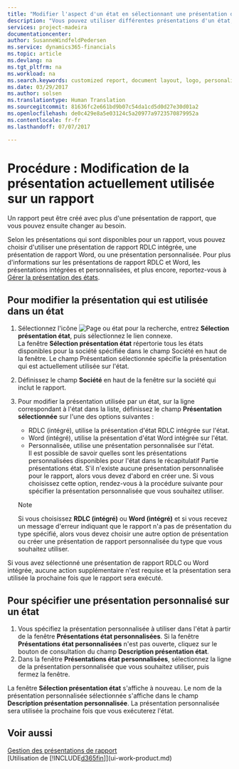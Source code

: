 ```yaml
---
title: "Modifier l'aspect d'un état en sélectionnant une présentation différente | Microsoft Docs"
description: "Vous pouvez utiliser différentes présentations d'un état, et passer d'une présentation à l'autre pour modifier l'aspect d'un état."
services: project-madeira
documentationcenter: 
author: SusanneWindfeldPedersen
ms.service: dynamics365-financials
ms.topic: article
ms.devlang: na
ms.tgt_pltfrm: na
ms.workload: na
ms.search.keywords: customized report, document layout, logo, personalize
ms.date: 03/29/2017
ms.author: solsen
ms.translationtype: Human Translation
ms.sourcegitcommit: 81636fc2e661bd9b07c54da1cd5d0d27e30d01a2
ms.openlocfilehash: de0c429e8a5e03124c5a20977a9723570879952a
ms.contentlocale: fr-fr
ms.lasthandoff: 07/07/2017

---
```

# <a name="how-to-change-which-layout-is-currently-used-on-a-report"></a>Procédure : Modification de la présentation actuellement utilisée sur un rapport
Un rapport peut être créé avec plus d'une présentation de rapport, que vous pouvez ensuite changer au besoin.

Selon les présentations qui sont disponibles pour un rapport, vous pouvez choisir d'utiliser une présentation de rapport RDLC intégrée, une présentation de rapport Word, ou une présentation personnalisée. Pour plus d'informations sur les présentations de rapport RDLC et Word, les présentations intégrées et personnalisées, et plus encore, reportez-vous à [Gérer la présentation des états](ui-manage-report-layouts.md).

## <a name="to-change-the-layout-that-is-used-on-a-report"></a>Pour modifier la présentation qui est utilisée dans un état
1. Sélectionnez l'icône ![Page ou état pour la recherche](media/ui-search/search_small.png "Search for Page or Report icon"), entrez **Sélection présentation état**, puis sélectionnez le lien connexe.  
   La fenêtre **Sélection présentation état** répertorie tous les états disponibles pour la société spécifiée dans le champ Société en haut de la fenêtre. Le champ Présentation sélectionnée spécifie la présentation qui est actuellement utilisée sur l'état.
2. Définissez le champ **Société** en haut de la fenêtre sur la société qui inclut le rapport.
3. Pour modifier la présentation utilisée par un état, sur la ligne correspondant à l'état dans la liste, définissez le champ **Présentation sélectionnée** sur l'une des options suivantes :
   * RDLC (intégré), utilise la présentation d'état RDLC intégrée sur l'état.
   * Word (intégré), utilise la présentation d'état Word intégrée sur l'état.
   * Personnalisée, utilise une présentation personnalisée sur l'état.  
     Il est possible de savoir quelles sont les présentations personnalisées disponibles pour l'état dans le récapitulatif Partie présentations état. S'il n'existe aucune présentation personnalisée pour le rapport, alors vous devez d'abord en créer une. Si vous choisissez cette option, rendez-vous à la procédure suivante pour spécifier la présentation personnalisée que vous souhaitez utiliser.

    > [!NOTE]  
    >   Si vous choisissez **RDLC (intégré)** ou **Word (intégré)** et si vous recevez un message d'erreur indiquant que le rapport n'a pas de présentation du type spécifié, alors vous devez choisir une autre option de présentation ou créer une présentation de rapport personnalisée du type que vous souhaitez utiliser.

Si vous avez sélectionné une présentation de rapport RDLC ou Word intégrée, aucune action supplémentaire n'est requise et la présentation sera utilisée la prochaine fois que le rapport sera exécuté.

## <a name="to-specify-a-custom-layout-on-a-report"></a>Pour spécifier une présentation personnalisé sur un état
1. Vous spécifiez la présentation personnalisée à utiliser dans l'état à partir de la fenêtre **Présentations état personnalisées**. Si la fenêtre **Présentations état personnalisées** n'est pas ouverte, cliquez sur le bouton de consultation du champ **Description présentation état**.
2. Dans la fenêtre **Présentations état personnalisées**, sélectionnez la ligne de la présentation personnalisée que vous souhaitez utiliser, puis fermez la fenêtre.

La fenêtre **Sélection présentation état** s'affiche à nouveau. Le nom de la présentation personnalisée sélectionnée s'affiche dans le champ **Description présentation personnalisée**. La présentation personnalisée sera utilisée la prochaine fois que vous exécuterez l'état.

## <a name="see-also"></a>Voir aussi
[Gestion des présentations de rapport](ui-manage-report-layouts.md)  
[Utilisation de [!INCLUDE[d365fin](includes/d365fin_md.md)]](ui-work-product.md)

